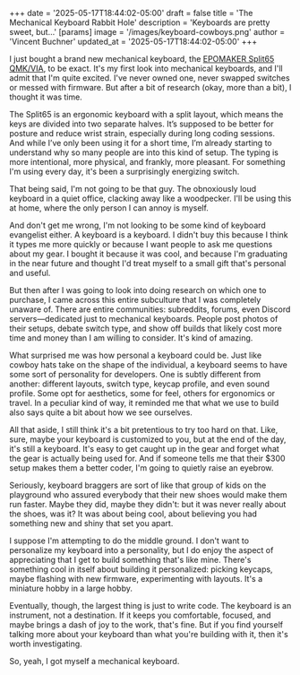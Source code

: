 +++
date = '2025-05-17T18:44:02-05:00'
draft = false
title = 'The Mechanical Keyboard Rabbit Hole'
description = 'Keyboards are pretty sweet, but...'
[params]
    image = '/images/keyboard-cowboys.png'
    author = 'Vincent Buchner'
    updated_at = '2025-05-17T18:44:02-05:00'
+++

I just bought a brand new mechanical keyboard, the <u>[EPOMAKER Split65 QMK/VIA](https://www.amazon.com/EPOMAKER-Programmable-Mechanical-Bluetooth-Ergonomic/dp/B0DP48X8F7?th=1)</u>, to be exact. It's my first look into mechanical keyboards, and I'll admit that I'm quite excited. I've never owned one, never swapped switches or messed with firmware. But after a bit of research (okay, more than a bit), I thought it was time.

The Split65 is an ergonomic keyboard with a split layout, which means the keys are divided into two separate halves. It’s supposed to be better for posture and reduce wrist strain, especially during long coding sessions. And while I’ve only been using it for a short time, I’m already starting to understand why so many people are into this kind of setup. The typing is more intentional, more physical, and frankly, more pleasant. For something I'm using every day, it's been a surprisingly energizing switch.

That being said, I'm not going to be that guy. The obnoxiously loud keyboard in a quiet office, clacking away like a woodpecker. I'll be using this at home, where the only person I can annoy is myself.

And don't get me wrong, I'm not looking to be some kind of keyboard evangelist either. A keyboard is a keyboard. I didn't buy this because I think it types me more quickly or because I want people to ask me questions about my gear. I bought it because it was cool, and because I'm graduating in the near future and thought I'd treat myself to a small gift that's personal and useful.

But then after I was going to look into doing research on which one to purchase, I came across this entire subculture that I was completely unaware of. There are entire communities: subreddits, forums, even Discord servers—dedicated just to mechanical keyboards. People post photos of their setups, debate switch type, and show off builds that likely cost more time and money than I am willing to consider. It's kind of amazing.

What surprised me was how personal a keyboard could be. Just like cowboy hats take on the shape of the individual, a keyboard seems to have some sort of personality for developers. One is subtly different from another: different layouts, switch type, keycap profile, and even sound profile. Some opt for aesthetics, some for feel, others for ergonomics or travel. In a peculiar kind of way, it reminded me that what we use to build also says quite a bit about how we see ourselves.

All that aside, I still think it's a bit pretentious to try too hard on that. Like, sure, maybe your keyboard is customized to you, but at the end of the day, it's still a keyboard. It's easy to get caught up in the gear and forget what the gear is actually being used for. And if someone tells me that their $300 setup makes them a better coder, I'm going to quietly raise an eyebrow.

Seriously, keyboard braggers are sort of like that group of kids on the playground who assured everybody that their new shoes would make them run faster. Maybe they did, maybe they didn't: but it was never really about the shoes, was it? It was about being cool, about believing you had something new and shiny that set you apart.

I suppose I'm attempting to do the middle ground. I don't want to personalize my keyboard into a personality, but I do enjoy the aspect of appreciating that I get to build something that's like mine. There's something cool in itself about building it personalized: picking keycaps, maybe flashing with new firmware, experimenting with layouts. It's a miniature hobby in a large hobby.

Eventually, though, the largest thing is just to write code. The keyboard is an instrument, not a destination. If it keeps you comfortable, focused, and maybe brings a dash of joy to the work, that's fine. But if you find yourself talking more about your keyboard than what you're building with it, then it's worth investigating.

So, yeah, I got myself a mechanical keyboard.